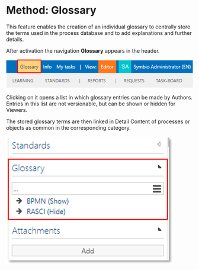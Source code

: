 # Method: Glossary

This feature enables the creation of an individual glossary to centrally store the terms used in the process database and to add explanations and further details. 

After activation the navigation __Glossary__ appears in the header. 

![screen](../media/method-glossary1.png)

Clicking on it opens a list in which glossary entries can be made by Authors. Entries in this list are not versionable, but can be shown or hidden for Viewers.

The stored glossary terms are then linked in Detail Content of processes or objects as common in the corresponding category.

![screen](../media/method-glossary2.png)
